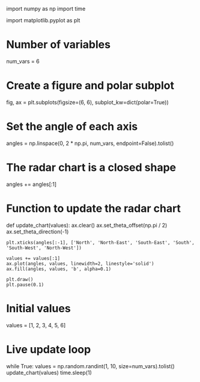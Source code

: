 import numpy as np
import time

import matplotlib.pyplot as plt

# Number of variables
num_vars = 6

# Create a figure and polar subplot
fig, ax = plt.subplots(figsize=(6, 6), subplot_kw=dict(polar=True))

# Set the angle of each axis
angles = np.linspace(0, 2 * np.pi, num_vars, endpoint=False).tolist()

# The radar chart is a closed shape
angles += angles[:1]

# Function to update the radar chart
def update_chart(values):
    ax.clear()
    ax.set_theta_offset(np.pi / 2)
    ax.set_theta_direction(-1)

    plt.xticks(angles[:-1], ['North', 'North-East', 'South-East', 'South', 'South-West', 'North-West'])

    values += values[:1]
    ax.plot(angles, values, linewidth=2, linestyle='solid')
    ax.fill(angles, values, 'b', alpha=0.1)

    plt.draw()
    plt.pause(0.1)

# Initial values
values = [1, 2, 3, 4, 5, 6]

# Live update loop
while True:
    values = np.random.randint(1, 10, size=num_vars).tolist()
    update_chart(values)
    time.sleep(1)
